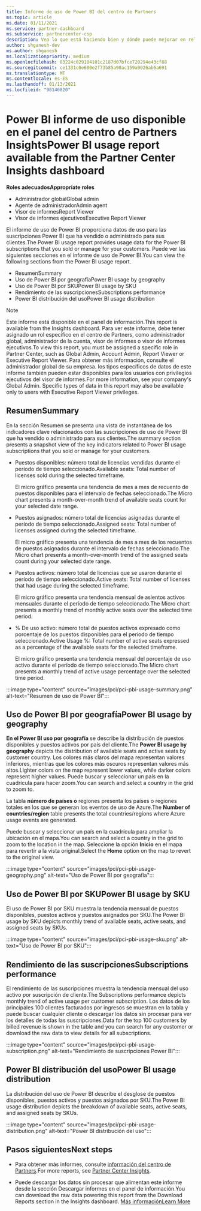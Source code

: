 ```yaml
---
title: Informe de uso de Power BI del centro de Partners
ms.topic: article
ms.date: 01/11/2021
ms.service: partner-dashboard
ms.subservice: partnercenter-csp
description: Vea lo que está haciendo bien y dónde puede mejorar en relación con el uso de Power BI suscripciones que vende o administra para sus clientes.
author: shganesh-dev
ms.author: shganesh
ms.localizationpriority: medium
ms.openlocfilehash: 03224c029104101c2187d07bfce720294e43cf88
ms.sourcegitcommit: ce1331c0e600e2f73b85a90ac159a9026ab6a691
ms.translationtype: MT
ms.contentlocale: es-ES
ms.lasthandoff: 01/13/2021
ms.locfileid: "98146820"
---
```

# <a name="power-bi-usage-report-available-from-the-partner-center-insights-dashboard"></a><span data-ttu-id="2fb8a-103">Power BI informe de uso disponible en el panel del centro de Partners Insights</span><span class="sxs-lookup"><span data-stu-id="2fb8a-103">Power BI usage report available from the Partner Center Insights dashboard</span></span>

<span data-ttu-id="2fb8a-104">**Roles adecuados**</span><span class="sxs-lookup"><span data-stu-id="2fb8a-104">**Appropriate roles**</span></span>
- <span data-ttu-id="2fb8a-105">Administrador global</span><span class="sxs-lookup"><span data-stu-id="2fb8a-105">Global admin</span></span>
- <span data-ttu-id="2fb8a-106">Agente de administrador</span><span class="sxs-lookup"><span data-stu-id="2fb8a-106">Admin agent</span></span>
- <span data-ttu-id="2fb8a-107">Visor de informes</span><span class="sxs-lookup"><span data-stu-id="2fb8a-107">Report Viewer</span></span>
- <span data-ttu-id="2fb8a-108">Visor de informes ejecutivos</span><span class="sxs-lookup"><span data-stu-id="2fb8a-108">Executive Report Viewer</span></span>

<span data-ttu-id="2fb8a-109">El informe de uso de Power BI proporciona datos de uso para las suscripciones Power BI que ha vendido o administrado para sus clientes.</span><span class="sxs-lookup"><span data-stu-id="2fb8a-109">The Power BI usage report provides usage data for the Power BI subscriptions that you sold or manage for your customers.</span></span> <span data-ttu-id="2fb8a-110">Puede ver las siguientes secciones en el informe de uso de Power BI.</span><span class="sxs-lookup"><span data-stu-id="2fb8a-110">You can view the following sections from the Power BI usage report.</span></span>

- <span data-ttu-id="2fb8a-111">Resumen</span><span class="sxs-lookup"><span data-stu-id="2fb8a-111">Summary</span></span>
- <span data-ttu-id="2fb8a-112">Uso de Power BI por geografía</span><span class="sxs-lookup"><span data-stu-id="2fb8a-112">Power BI usage by geography</span></span>
- <span data-ttu-id="2fb8a-113">Uso de Power BI por SKU</span><span class="sxs-lookup"><span data-stu-id="2fb8a-113">Power BI usage by SKU</span></span>
- <span data-ttu-id="2fb8a-114">Rendimiento de las suscripciones</span><span class="sxs-lookup"><span data-stu-id="2fb8a-114">Subscriptions performance</span></span>
- <span data-ttu-id="2fb8a-115">Power BI distribución del uso</span><span class="sxs-lookup"><span data-stu-id="2fb8a-115">Power BI usage distribution</span></span>

 > [!NOTE]
 > <span data-ttu-id="2fb8a-116">Este informe está disponible en el panel de información.</span><span class="sxs-lookup"><span data-stu-id="2fb8a-116">This report is available from the Insights dashboard.</span></span> <span data-ttu-id="2fb8a-117">Para ver este informe, debe tener asignado un rol específico en el centro de Partners, como administrador global, administrador de la cuenta, visor de informes o visor de informes ejecutivos.</span><span class="sxs-lookup"><span data-stu-id="2fb8a-117">To view this report, you must be assigned a specific role in Partner Center, such as Global Admin, Account Admin, Report Viewer or Executive Report Viewer.</span></span> <span data-ttu-id="2fb8a-118">Para obtener más información, consulte el administrador global de su empresa. los tipos específicos de datos de este informe también pueden estar disponibles para los usuarios con privilegios ejecutivos del visor de informes.</span><span class="sxs-lookup"><span data-stu-id="2fb8a-118">For more information, see your company's Global Admin. Specific types of data in this report may also be available only to users with Executive Report Viewer privileges.</span></span>

## <a name="summary"></a><span data-ttu-id="2fb8a-119">Resumen</span><span class="sxs-lookup"><span data-stu-id="2fb8a-119">Summary</span></span>

<span data-ttu-id="2fb8a-120">En la sección Resumen se presenta una vista de instantánea de los indicadores clave relacionados con las suscripciones de uso de Power BI que ha vendido o administrado para sus clientes.</span><span class="sxs-lookup"><span data-stu-id="2fb8a-120">The summary section presents a snapshot view of the key indicators related to Power BI usage subscriptions that you sold or manage for your customers.</span></span> 

- <span data-ttu-id="2fb8a-121">Puestos disponibles: número total de licencias vendidas durante el período de tiempo seleccionado.</span><span class="sxs-lookup"><span data-stu-id="2fb8a-121">Available seats: Total number of licenses sold during the selected timeframe.</span></span>

   <span data-ttu-id="2fb8a-122">El micro gráfico presenta una tendencia de mes a mes de recuento de puestos disponibles para el intervalo de fechas seleccionado.</span><span class="sxs-lookup"><span data-stu-id="2fb8a-122">The Micro chart presents a month-over-month trend of available seats count for your selected date range.</span></span>

- <span data-ttu-id="2fb8a-123">Puestos asignados: número total de licencias asignadas durante el período de tiempo seleccionado.</span><span class="sxs-lookup"><span data-stu-id="2fb8a-123">Assigned seats: Total number of licenses assigned during the selected timeframe.</span></span>

   <span data-ttu-id="2fb8a-124">El micro gráfico presenta una tendencia de mes a mes de los recuentos de puestos asignados durante el intervalo de fechas seleccionado.</span><span class="sxs-lookup"><span data-stu-id="2fb8a-124">The Micro chart presents a month-over-month trend of the assigned seats count during your selected date range.</span></span>

- <span data-ttu-id="2fb8a-125">Puestos activos: número total de licencias que se usaron durante el período de tiempo seleccionado.</span><span class="sxs-lookup"><span data-stu-id="2fb8a-125">Active seats: Total number of licenses that had usage during the selected timeframe.</span></span> 

   <span data-ttu-id="2fb8a-126">El micro gráfico presenta una tendencia mensual de asientos activos mensuales durante el período de tiempo seleccionado.</span><span class="sxs-lookup"><span data-stu-id="2fb8a-126">The Micro chart presents a monthly trend of monthly active seats over the selected time period.</span></span>

- <span data-ttu-id="2fb8a-127">% De uso activo: número total de puestos activos expresado como porcentaje de los puestos disponibles para el período de tiempo seleccionado.</span><span class="sxs-lookup"><span data-stu-id="2fb8a-127">Active Usage %: Total number of active seats expressed as a percentage of the available seats for the selected timeframe.</span></span> 

   <span data-ttu-id="2fb8a-128">El micro gráfico presenta una tendencia mensual del porcentaje de uso activo durante el período de tiempo seleccionado.</span><span class="sxs-lookup"><span data-stu-id="2fb8a-128">The Micro chart presents a monthly trend of active usage percentage over the selected time period.</span></span>

:::image type="content" source="images/pci/pci-pbi-usage-summary.png" alt-text="Resumen de uso de Power BI":::

## <a name="power-bi-usage-by-geography"></a><span data-ttu-id="2fb8a-130">Uso de Power BI por geografía</span><span class="sxs-lookup"><span data-stu-id="2fb8a-130">Power BI usage by geography</span></span>

<span data-ttu-id="2fb8a-131">**En el Power BI uso por geografía** se describe la distribución de puestos disponibles y puestos activos por país del cliente.</span><span class="sxs-lookup"><span data-stu-id="2fb8a-131">The **Power BI usage by geography** depicts the distribution of available seats and active seats by customer country.</span></span> <span data-ttu-id="2fb8a-132">Los colores más claros del mapa representan valores inferiores, mientras que los colores más oscuros representan valores más altos.</span><span class="sxs-lookup"><span data-stu-id="2fb8a-132">Lighter colors on the map represent lower values, while darker colors represent higher values.</span></span> <span data-ttu-id="2fb8a-133">Puede buscar y seleccionar un país en la cuadrícula para hacer zoom.</span><span class="sxs-lookup"><span data-stu-id="2fb8a-133">You can search and select a country in the grid to zoom to.</span></span>

<span data-ttu-id="2fb8a-134">La tabla **número de países o** regiones presenta los países o regiones totales en los que se generan los eventos de uso de Azure.</span><span class="sxs-lookup"><span data-stu-id="2fb8a-134">The **Number of countries/region** table presents the total countries/regions where Azure usage events are generated.</span></span>

<span data-ttu-id="2fb8a-135">Puede buscar y seleccionar un país en la cuadrícula para ampliar la ubicación en el mapa.</span><span class="sxs-lookup"><span data-stu-id="2fb8a-135">You can search and select a country in the grid to zoom to the location in the map.</span></span> <span data-ttu-id="2fb8a-136">Seleccione la opción **Inicio** en el mapa para revertir a la vista original.</span><span class="sxs-lookup"><span data-stu-id="2fb8a-136">Select the **Home** option on the map to revert to the original view.</span></span>

:::image type="content" source="images/pci/pci-pbi-usage-geography.png" alt-text="Uso de Power BI por geografía":::

## <a name="power-bi-usage-by-sku"></a><span data-ttu-id="2fb8a-138">Uso de Power BI por SKU</span><span class="sxs-lookup"><span data-stu-id="2fb8a-138">Power BI usage by SKU</span></span>

<span data-ttu-id="2fb8a-139">El uso de Power BI por SKU muestra la tendencia mensual de puestos disponibles, puestos activos y puestos asignados por SKU.</span><span class="sxs-lookup"><span data-stu-id="2fb8a-139">The Power BI usage by SKU depicts monthly trend of available seats, active seats, and assigned seats by SKUs.</span></span>

:::image type="content" source="images/pci/pci-pbi-usage-sku.png" alt-text="Uso de Power BI por SKU":::

## <a name="subscriptions-performance"></a><span data-ttu-id="2fb8a-141">Rendimiento de las suscripciones</span><span class="sxs-lookup"><span data-stu-id="2fb8a-141">Subscriptions performance</span></span>

<span data-ttu-id="2fb8a-142">El rendimiento de las suscripciones muestra la tendencia mensual del uso activo por suscripción de cliente.</span><span class="sxs-lookup"><span data-stu-id="2fb8a-142">The Subscriptions performance depicts monthly trend of active usage per customer subscription.</span></span> <span data-ttu-id="2fb8a-143">Los datos de los principales 100 clientes facturados por ingresos se muestran en la tabla y puede buscar cualquier cliente o descargar los datos sin procesar para ver los detalles de todas las suscripciones.</span><span class="sxs-lookup"><span data-stu-id="2fb8a-143">Data for the top 100 customers by billed revenue is shown in the table and you can search for any customer or download the raw data to view details for all subscriptions.</span></span>

:::image type="content" source="images/pci/pci-pbi-usage-subscription.png" alt-text="Rendimiento de suscripciones Power BI":::

## <a name="power-bi-usage-distribution"></a><span data-ttu-id="2fb8a-145">Power BI distribución del uso</span><span class="sxs-lookup"><span data-stu-id="2fb8a-145">Power BI usage distribution</span></span>

<span data-ttu-id="2fb8a-146">La distribución del uso de Power BI describe el desglose de puestos disponibles, puestos activos y puestos asignados por SKU.</span><span class="sxs-lookup"><span data-stu-id="2fb8a-146">The Power BI usage distribution depicts the breakdown of available seats, active seats, and assigned seats by SKUs.</span></span>

:::image type="content" source="images/pci/pci-pbi-usage-distribution.png" alt-text="Power BI distribución del uso":::

## <a name="next-steps"></a><span data-ttu-id="2fb8a-148">Pasos siguientes</span><span class="sxs-lookup"><span data-stu-id="2fb8a-148">Next steps</span></span>

- <span data-ttu-id="2fb8a-149">Para obtener más informes, consulte [información del centro de Partners](partner-center-insights.md).</span><span class="sxs-lookup"><span data-stu-id="2fb8a-149">For more reports, see [Partner Center Insights](partner-center-insights.md).</span></span>

- <span data-ttu-id="2fb8a-150">Puede descargar los datos sin procesar que alimentan este informe desde la sección Descargar informes en el panel de información.</span><span class="sxs-lookup"><span data-stu-id="2fb8a-150">You can download the raw data powering this report from the Download Reports section in the Insights dashboard.</span></span> [<span data-ttu-id="2fb8a-151">Más información</span><span class="sxs-lookup"><span data-stu-id="2fb8a-151">Learn More</span></span>](pci-download-reports.md) 
